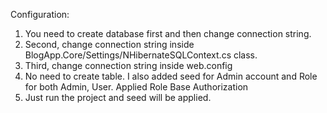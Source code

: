 Configuration:
1. You need to create database first and then change connection string.
2. Second, change connection string inside BlogApp.Core/Settings/NHibernateSQLContext.cs class.
3. Third, change connection string inside web.config
4. No need to create table. I also added seed for Admin account and Role for both Admin, User. Applied Role Base Authorization
5. Just run the project and seed will be applied.
